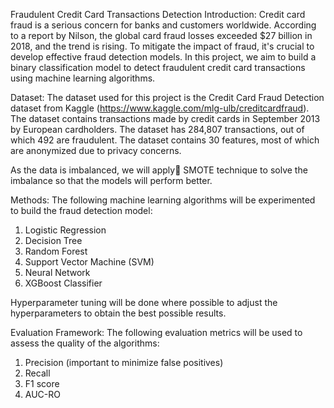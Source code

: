 Fraudulent Credit Card Transactions Detection
Introduction: Credit card fraud is a serious concern for banks and customers worldwide. According to a report by Nilson, the global card fraud losses exceeded $27 billion in 2018, and the trend is rising. To mitigate the impact of fraud, it's crucial to develop effective fraud detection models. In this project, we aim to build a binary classification model to detect fraudulent credit card transactions using machine learning algorithms.

Dataset: The dataset used for this project is the Credit Card Fraud Detection dataset from Kaggle (https://www.kaggle.com/mlg-ulb/creditcardfraud). The dataset contains transactions made by credit cards in September 2013 by European cardholders. The dataset has 284,807 transactions, out of which 492 are fraudulent. The dataset contains 30 features, most of which are anonymized due to privacy concerns.

As the data is imbalanced, we will apply ٍSMOTE technique to solve the imbalance so that the models will perform better.

Methods: The following machine learning algorithms will be experimented to build the fraud detection model:
1. Logistic Regression
2. Decision Tree
3. Random Forest
4. Support Vector Machine (SVM)
5. Neural Network
6. XGBoost Classifier

Hyperparameter tuning will be done where possible to adjust the hyperparameters to obtain the best possible results.

Evaluation Framework: The following evaluation metrics will be used to assess the quality of the algorithms:
1. Precision (important to minimize false positives)
2. Recall
3. F1 score
4. AUC-RO
